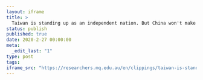 ```yaml
---
layout: iframe
title: >
  Taiwan is standing up as an independent nation. But China won't make it easy
status: publish
published: true
date: 2020-2-27 00:00:00
meta:
  _edit_last: "1"
type: post
tags:
iframe_src: "https://researchers.mq.edu.au/en/clippings/taiwan-is-standing-up-as-an-independent-nation-but-china-wont-mak"
---
```

        